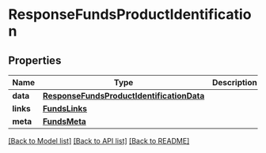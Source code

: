 # ResponseFundsProductIdentification

## Properties
Name | Type | Description | Notes
------------ | ------------- | ------------- | -------------
**data** | [**ResponseFundsProductIdentificationData**](ResponseFundsProductIdentificationData.md) |  | 
**links** | [**FundsLinks**](FundsLinks.md) |  | 
**meta** | [**FundsMeta**](FundsMeta.md) |  | 

[[Back to Model list]](../README.md#documentation-for-models) [[Back to API list]](../README.md#documentation-for-api-endpoints) [[Back to README]](../README.md)

